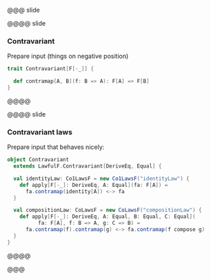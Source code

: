 @@@ slide

@@@@ slide

### Contravariant

Prepare input (things on negative position)
```scala
trait Contravariant[F[-_]] {

  def contramap[A, B](f: B => A): F[A] => F[B]
}
```

@@@@

@@@@ slide

### Contravariant laws
Prepare input that behaves nicely:

```scala
object Contravariant
  extends LawfulF.Contravariant[DeriveEq, Equal] {

  val identityLaw: Co1LawsF = new Co1LawsF("identityLaw") {
    def apply[F[-_]: DeriveEq, A: Equal](fa: F[A]) =
      fa.contramap(identity[A]) <-> fa
  }

  val compositionLaw: CoLawsF = new CoLawsF("compositionLaw") {
    def apply[F[-_]: DeriveEq, A: Equal, B: Equal, C: Equal](
          fa: F[A], f: B => A, g: C => B) =
      fa.contramap(f).contramap(g) <-> fa.contramap(f compose g)
  }
}
```

@@@@

@@@
